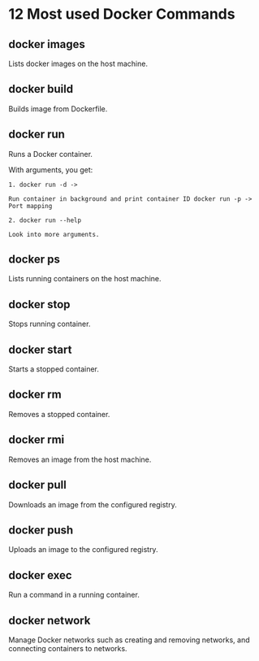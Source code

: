 # 12 Most used Docker Commands


## docker images

Lists docker images on the host machine.

## docker build

Builds image from Dockerfile.

## docker run

Runs a Docker container.

With arguments, you get: 

    1. docker run -d -> 

    Run container in background and print container ID docker run -p -> Port mapping

    2. docker run --help  

    Look into more arguments.

## docker ps

Lists running containers on the host machine.

## docker stop

Stops running container.

## docker start

Starts a stopped container.

## docker rm

Removes a stopped container.

## docker rmi

Removes an image from the host machine.

## docker pull

Downloads an image from the configured registry.

## docker push

Uploads an image to the configured registry.

## docker exec

Run a command in a running container.

## docker network

Manage Docker networks such as creating and removing networks, and connecting containers to networks.
